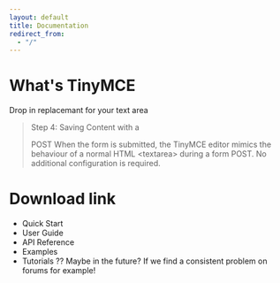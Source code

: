 ```yaml
---
layout: default
title: Documentation
redirect_from:
  - "/"
---
```


# What's TinyMCE
Drop in replacemant for your text area

> Step 4: Saving Content with a <form> POST
> When the form is submitted, the TinyMCE editor mimics the behaviour of a normal HTML &lt;textarea> during a form POST.  No additional configuration is required.

# Download link

* Quick Start
* User Guide
* API Reference
* Examples
* Tutorials ?? Maybe in the future? If we find a consistent problem on forums for example!

